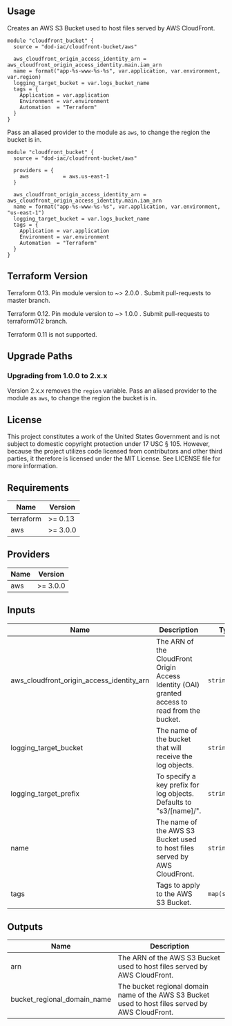 ## Usage

Creates an AWS S3 Bucket used to host files served by AWS CloudFront.

```hcl
module "cloudfront_bucket" {
  source = "dod-iac/cloudfront-bucket/aws"

  aws_cloudfront_origin_access_identity_arn = aws_cloudfront_origin_access_identity.main.iam_arn
  name = format("app-%s-www-%s-%s", var.application, var.environment, var.region)
  logging_target_bucket = var.logs_bucket_name
  tags = {
    Application = var.application
    Environment = var.environment
    Automation  = "Terraform"
  }
}
```

Pass an aliased provider to the module as `aws`, to change the region the bucket is in.

```hcl
module "cloudfront_bucket" {
  source = "dod-iac/cloudfront-bucket/aws"

  providers = {
    aws           = aws.us-east-1
  }

  aws_cloudfront_origin_access_identity_arn = aws_cloudfront_origin_access_identity.main.iam_arn
  name = format("app-%s-www-%s-%s", var.application, var.environment, "us-east-1")
  logging_target_bucket = var.logs_bucket_name
  tags = {
    Application = var.application
    Environment = var.environment
    Automation  = "Terraform"
  }
}
```

## Terraform Version

Terraform 0.13. Pin module version to ~> 2.0.0 . Submit pull-requests to master branch.

Terraform 0.12. Pin module version to ~> 1.0.0 . Submit pull-requests to terraform012 branch.

Terraform 0.11 is not supported.

## Upgrade Paths

### Upgrading from 1.0.0 to 2.x.x

Version 2.x.x removes the `region` variable.  Pass an aliased provider to the module as `aws`, to change the region the bucket is in.

## License

This project constitutes a work of the United States Government and is not subject to domestic copyright protection under 17 USC § 105.  However, because the project utilizes code licensed from contributors and other third parties, it therefore is licensed under the MIT License.  See LICENSE file for more information.

## Requirements

| Name | Version |
|------|---------|
| terraform | >= 0.13 |
| aws | >= 3.0.0 |

## Providers

| Name | Version |
|------|---------|
| aws | >= 3.0.0 |

## Inputs

| Name | Description | Type | Default | Required |
|------|-------------|------|---------|:--------:|
| aws\_cloudfront\_origin\_access\_identity\_arn | The ARN of the CloudFront Origin Access Identity (OAI) granted access to read from the bucket. | `string` | n/a | yes |
| logging\_target\_bucket | The name of the bucket that will receive the log objects. | `string` | n/a | yes |
| logging\_target\_prefix | To specify a key prefix for log objects.  Defaults to "s3/[name]/". | `string` | `null` | no |
| name | The name of the AWS S3 Bucket used to host files served by AWS CloudFront. | `string` | n/a | yes |
| tags | Tags to apply to the AWS S3 Bucket. | `map(string)` | `{}` | no |

## Outputs

| Name | Description |
|------|-------------|
| arn | The ARN of the AWS S3 Bucket used to host files served by AWS CloudFront. |
| bucket\_regional\_domain\_name | The bucket regional domain name of the AWS S3 Bucket used to host files served by AWS CloudFront. |

